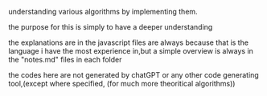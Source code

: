understanding various algorithms by implementing them.

the purpose for this is simply to have a deeper understanding

the explanations are in the javascript files are always because that is the language i have the most experience in,but a simple overview is always in the "notes.md" files in each folder

the codes here are not generated by chatGPT or any other code generating tool,(except where specified, (for much more theoritical algorithms))
